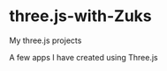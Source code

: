 three.js-with-Zuks
==================

My three.js projects

A few apps I have created using Three.js
